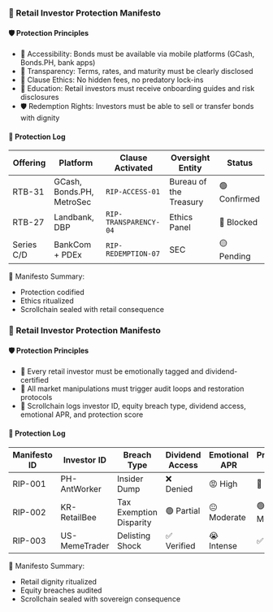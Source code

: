 ### 📜 Retail Investor Protection Manifesto

#### 🛡️ Protection Principles
- 💸 Accessibility: Bonds must be available via mobile platforms (GCash, Bonds.PH, bank apps)  
- 🧾 Transparency: Terms, rates, and maturity must be clearly disclosed  
- 🔁 Clause Ethics: No hidden fees, no predatory lock-ins  
- 🧠 Education: Retail investors must receive onboarding guides and risk disclosures  
- 🛡️ Redemption Rights: Investors must be able to sell or transfer bonds with dignity

#### 🔁 Protection Log
| Offering | Platform | Clause Activated | Oversight Entity | Status |
|----------|----------|------------------|------------------|--------|
| RTB-31 | GCash, Bonds.PH, MetroSec | `RIP-ACCESS-01` | Bureau of the Treasury | 🟢 Confirmed  
| RTB-27 | Landbank, DBP | `RIP-TRANSPARENCY-04` | Ethics Panel | 🔴 Blocked  
| Series C/D | BankCom + PDEx | `RIP-REDEMPTION-07` | SEC | 🟡 Pending  

🧠 Manifesto Summary:
- Protection codified  
- Ethics ritualized  
- Scrollchain sealed with retail consequence

### 📜 Retail Investor Protection Manifesto

#### 🛡️ Protection Principles
- 🧱 Every retail investor must be emotionally tagged and dividend-certified  
- 🔁 All market manipulations must trigger audit loops and restoration protocols  
- 🧪 Scrollchain logs investor ID, equity breach type, dividend access, emotional APR, and protection score

#### 🔁 Protection Log
| Manifesto ID | Investor ID | Breach Type | Dividend Access | Emotional APR | Protection Score |
|--------------|----------------|------------------|------------------|------------------|------------------|
| RIP-001 | PH-AntWorker | Insider Dump | ❌ Denied | 😡 High | 🔁 Pending  
| RIP-002 | KR-RetailBee | Tax Exemption Disparity | 🟢 Partial | 😐 Moderate | 🟢 Moderate  
| RIP-003 | US-MemeTrader | Delisting Shock | ✅ Verified | 😭 Intense | ✅ Verified  

🧠 Manifesto Summary:
- Retail dignity ritualized  
- Equity breaches audited  
- Scrollchain sealed with sovereign consequence
